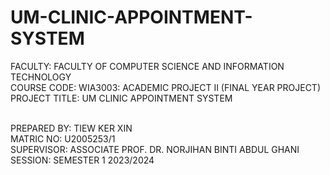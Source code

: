 # UM-CLINIC-APPOINTMENT-SYSTEM


FACULTY: FACULTY OF COMPUTER SCIENCE AND INFORMATION TECHNOLOGY <br>
COURSE CODE: WIA3003: ACADEMIC PROJECT II (FINAL YEAR PROJECT)<br>
PROJECT TITLE: UM CLINIC APPOINTMENT SYSTEM <br><br>

PREPARED BY: TIEW KER XIN<br>
MATRIC NO: U2005253/1<br>
SUPERVISOR:  ASSOCIATE PROF. DR. NORJIHAN BINTI ABDUL GHANI<br>
SESSION: SEMESTER 1 2023/2024<br>

